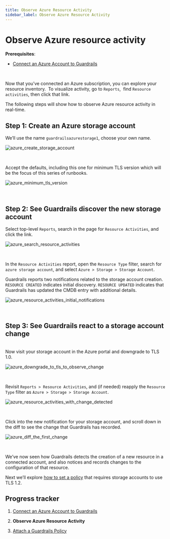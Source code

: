 ```yaml
---
title: Observe Azure Resource Activity
sidebar_label: Observe Azure Resource Activity
---
```



# Observe Azure resource activity

**Prerequisites**: 

- [Connect an Azure Account to Guardrails](/guardrails/docs/runbooks/getting-started-azure/connect-an-account/)


 

Now that you’ve connected an Azure subscription, you can explore your resource inventory.  To visualize activity, go to `Reports`,  find `Resource activities`, then click that link. 

The following steps will show how to observe Azure resource activity in real-time.

## Step 1: Create an Azure storage account

We’ll use the name `guardrailsazurestorage1`, choose your own name.  
<p><img alt="azure_create_storage_account" src="/images/docs/guardrails/runbooks/getting-started-azure/observe-azure-activity/azure-create-storage-account.png"/></p><br/>  


Accept the defaults, including this one for minimum TLS version which will be the focus of this series of runbooks.
<p><img alt="azure_minimum_tls_version" src="/images/docs/guardrails/runbooks/getting-started-azure/observe-azure-activity/azure-minimum-tls-version.png"/></p><br/>

## Step 2: See Guardrails discover the new storage account

Select top-level `Reports`, search in the page for `Resource Activities`, and click the link.
<p><img alt="azure_search_resource_activities" src="/images/docs/guardrails/runbooks/getting-started-azure/observe-azure-activity/azure-search-resource-activities.png"/></p><br/>

In the `Resource Activities` report, open the `Resource Type` filter, search for `azure storage account`, and select `Azure > Storage > Storage Account`.

Guardrails reports two notifications related to the storage account creation. `RESOURCE CREATED` indicates initial discovery. `RESOURCE UPDATED` indicates that Guardrails has updated the CMDB entry with additional details.
<p><img alt="azure_resource_activities_initial_notifications" src="/images/docs/guardrails/runbooks/getting-started-azure/observe-azure-activity/azure-resource-activities-initial-notifications.png"/></p><br/>

## Step 3: See Guardrails react to a storage account change

   
Now visit your storage account in the Azure portal and downgrade to TLS 1.0.
<p><img alt="azure_downgrade_to_tls_to_observe_change" src="/images/docs/guardrails/runbooks/getting-started-azure/observe-azure-activity/azure-downgrade-to-tls-to-observe-change.png"/></p><br/>

Revisit `Reports > Resource Activities`, and (if needed) reapply the `Resource Type` filter as `Azure > Storage > Storage Account`.  
<p><img alt="azure_resource_activities_with_change_detected" src="/images/docs/guardrails/runbooks/getting-started-azure/observe-azure-activity/azure-resource-activities-with-change-detected.png"/></p><br/>

Click into the new notification for your storage account, and scroll down in the diff to see the change that Guardrails has recorded.  
<p><img alt="azure_diff_the_first_change" src="/images/docs/guardrails/runbooks/getting-started-azure/observe-azure-activity/azure-diff-the-first-change.png"/></p><br/>

We’ve now seen how Guardrails detects the creation of a new resource in a connected account, and also notices and records changes to the configuration of that resource.  
  
Next we’ll explore [how to set a policy](/guardrails/docs/runbooks/getting-started-azure/attach-a-policy) that requires storage accounts to use TLS 1.2.


## Progress tracker

1. [Connect an Azure Account to Guardrails](/guardrails/docs/runbooks/getting-started-azure/connect-an-account/)

2. **Observe Azure Resource Activity**

3. [Attach a Guardrails Policy](/guardrails/docs/runbooks/getting-started-azure/attach-a-policy/)
